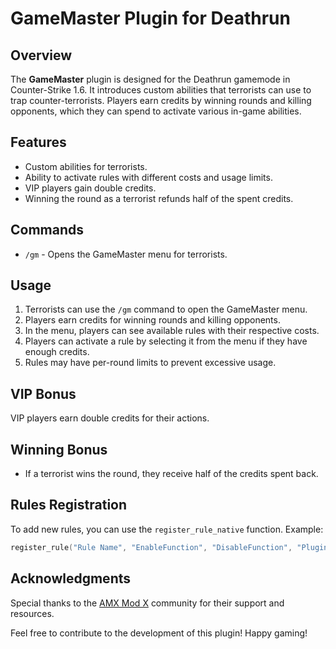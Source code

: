 # GameMaster Plugin for Deathrun

## Overview

The **GameMaster** plugin is designed for the Deathrun gamemode in Counter-Strike 1.6. It introduces custom abilities that terrorists can use to trap counter-terrorists. Players earn credits by winning rounds and killing opponents, which they can spend to activate various in-game abilities.

## Features

- Custom abilities for terrorists.
- Ability to activate rules with different costs and usage limits.
- VIP players gain double credits.
- Winning the round as a terrorist refunds half of the spent credits.

## Commands

- `/gm` - Opens the GameMaster menu for terrorists.

## Usage

1. Terrorists can use the `/gm` command to open the GameMaster menu.
2. Players earn credits for winning rounds and killing opponents.
3. In the menu, players can see available rules with their respective costs.
4. Players can activate a rule by selecting it from the menu if they have enough credits.
5. Rules may have per-round limits to prevent excessive usage.

## VIP Bonus

VIP players earn double credits for their actions.

## Winning Bonus

- If a terrorist wins the round, they receive half of the credits spent back.

## Rules Registration

To add new rules, you can use the `register_rule_native` function. Example:

```c
register_rule("Rule Name", "EnableFunction", "DisableFunction", "PluginName", Cost, PerRoundLimit, ReturnOnActivation);
```

## Acknowledgments

Special thanks to the [AMX Mod X](https://www.amxmodx.org/) community for their support and resources.

Feel free to contribute to the development of this plugin! Happy gaming!